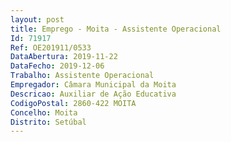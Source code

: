```yaml
--- 
layout: post
title: Emprego - Moita - Assistente Operacional
Id: 71917
Ref: OE201911/0533
DataAbertura: 2019-11-22
DataFecho: 2019-12-06
Trabalho: Assistente Operacional
Empregador: Câmara Municipal da Moita
Descricao: Auxiliar de Ação Educativa
CodigoPostal: 2860-422 MOITA
Concelho: Moita
Distrito: Setúbal
--- 
```


